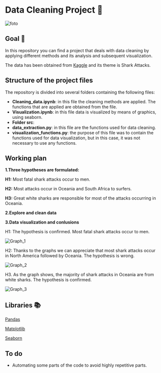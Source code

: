 # Data Cleaning Project 🦈

![foto](https://github.com/AnaWalsh/Data_Cleaning_Pandas/blob/main/images/sharks.gif)

## Goal 🏁

In this repository you can find a project that deals with data cleaning by applying different methods and its analysis and subsequent visualization. 

The data has been obtained from [Kaggle](https://www.kaggle.com/teajay/global-shark-attacks) and its theme is Shark Attacks. 

## Structure of the project files 

The repository is divided into several folders containing the following files:

- **Cleaning_data.ipynb**: in this file the cleaning methods are applied. The functions that are applied are obtained from the file.
- **Visualization.ipynb**: in this file data is visualized by means of graphics, using seaborn. 
- **Folder src**:
- **data_extraction.py**: in this file are the functions used for data cleaning. 
- **visualization_functions.py**: the purpose of this file was to contain the functions used for data visualization, but in this case, it was not necessary to use any functions. 

## Working plan

**1.Three hypotheses are formulated:**

**H1:** Most fatal shark attacks occur to men.

**H2:** Most attacks occur in Oceania and South Africa to surfers.

**H3:** Great white sharks are responsible for most of the attacks occurring in Oceania.

**2.Explore and clean data**

**3.Data visualization and conlusions**

 H1: The hypothesis is confirmed. Most fatal shark attacks occur to men.

![Graph_1](https://github.com/AnaWalsh/Data_cleaning_project/blob/main/images/graph_1.png)


 H2:  Thanks to the graphs we can appreciate that most shark attacks occur in North America followed by Oceania. The hypothesis is wrong.

![Graph_2](https://github.com/AnaWalsh/Data_cleaning_project/blob/main/images/graph_2.png)

 H3. As the graph shows, the majority of shark attacks in Oceania are from white sharks. The hypothesis is confirmed.

![Graph_3](https://github.com/AnaWalsh/Data_cleaning_project/blob/main/images/graph_3.png)


## Libraries 📚
 
[Pandas](https://pandas.pydata.org/docs/)

[Matplotlib](https://matplotlib.org/)

[Seaborn](https://seaborn.pydata.org/)

## To do

- Automating some parts of the code to avoid highly repetitive parts.

